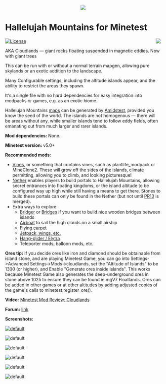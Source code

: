 <p align="center">
   <img src="https://i.imgur.com/uh8Ee9T.jpg"/>
</p>

# Hallelujah Mountains for Minetest

<img src="https://raw.githubusercontent.com/wiki/treer/amidstest/screenshots/150px-Minetest-logo.png" align="right" />

[![License](https://img.shields.io/badge/license-LGPLv2.1%2B-blue.svg)](https://www.gnu.org/licenses/old-licenses/lgpl-2.1.en.html)

AKA Cloudlands — giant rocks floating suspended in magnetic eddies. Now with giant trees

This can be run with or without a normal terrain mapgen, allowing pure skylands or an exotic addition to the landscape.

Many Configurable settings, including the altitude islands appear, and the ability to restrict the areas they spawn.

It's a single file with no hard dependencies for easy integration into modpacks or games, e.g. as an exotic biome. 

Hallelujah Mountains [maps](https://i.imgur.com/2SkoAyB.png) can be generated by [Amidstest](https://forum.minetest.net/viewtopic.php?t=19869), provided you know the seed of the world. The islands are not homogenous — there will be areas without any, while smaller islands tend to follow eddy fields, often emanating out from much larger and rarer islands.

**Mod dependencies:** None.

**Minetest version:** v5.0+

**Recommended mods:**
* [Vines](https://forum.minetest.net/viewtopic.php?t=2344), or something that contains vines, such as plantlife_modpack or MineClone2. These will grow off the sides of the islands, climate permitting, allowing you to climb, and looking picturesque!
* [Nether](https://forum.minetest.net/viewtopic.php?t=5790) enables players to build portals to Hallelujah Mountains, allowing secret entrances into floating kingdoms, or the island altitude to be configured way up high while still having a means to get there. Stones to build these portals can only be found in the Nether (but not until [PR13](https://github.com/minetest-mods/nether/pull/13) is merged).
* Extra ways to explore
    * [Bridger](https://forum.minetest.net/viewtopic.php?t=18243) or [Bridges](https://forum.minetest.net/viewtopic.php?t=3488) if you want to build nice wooden bridges between islands
    * [Airboat](https://github.com/paramat/airboat) to sail the high clouds on a small airship
    * [Flying carpet](https://forum.minetest.net/viewtopic.php?t=12263)
    * [Jetpack, wings, etc.](https://forum.minetest.net/viewtopic.php?t=11257)
    * [Hang-glider / Elytra](https://forum.minetest.net/viewtopic.php?t=21425)
    * Teleporter mods, balloon mods, etc.

**Ores tip:** If you decide ores like iron and diamond should be obtainable from island stone, and are playing Minetest Game, you can go into Settings->Advanced Settings->Mods->cloudlands, set the "Altitude of Islands" to be 1300 (or higher), and Enable "Generate ores inside islands". This works because Minetest Game also generates the deep-underground ores in stone above 1025 to ensure they can be found in mgV7 Floatlands. Ores can be added in other games or at other altitudes by adding adjusted copies of the game's calls to minetest.register_ore().

**Video:** [Minetest Mod Review: Cloudlands](http://www.nathansalapat.com/minetest/cloudlands)

**Forum:** [link](https://forum.minetest.net/viewtopic.php?t=20257)

**Screenshots:**
  
[![default](https://i.imgur.com/jwHN6Sd.jpg)](http://panoramas.minetest.land/IslandMoonlight.html)

![default](https://i.imgur.com/PUjjaIK.jpg)

![default](https://i.imgur.com/xn9UING.jpg)

![default](https://i.imgur.com/SeYMfZv.jpg)

![default](https://i.imgur.com/wBLEFWn.jpg)

![default](https://i.imgur.com/A6vDDGc.jpg)


